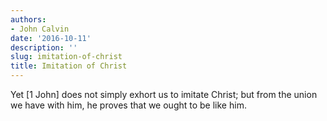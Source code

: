 ```yaml
---
authors:
- John Calvin
date: '2016-10-11'
description: ''
slug: imitation-of-christ
title: Imitation of Christ
---
```

Yet [1 John] does not simply exhort us to imitate Christ; but from the union we have with him, he proves that we ought to be like him.



